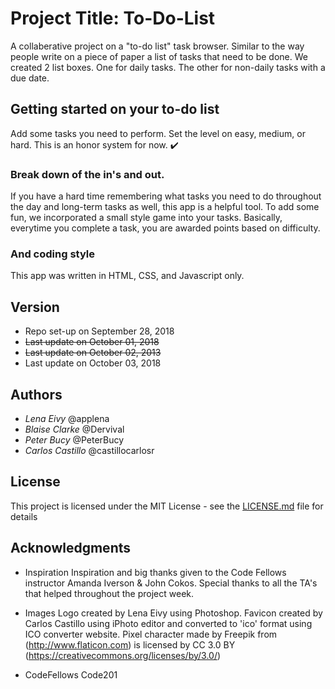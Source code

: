 
# Project Title:  To-Do-List

A collaberative project on a "to-do list" task browser.  Similar to the way people write on a piece of paper a list of tasks that need to be done.  We created 2 list boxes.  One for daily tasks.  The other for non-daily tasks with a due date. 

## Getting started on your to-do list

Add some tasks you need to perform.  Set the level on easy, medium, or hard.  This is an honor system for now.  :heavy_check_mark:

### Break down of the in's and out.

If you have a hard time remembering what tasks you need to do throughout the day and long-term tasks as well, this app is a helpful tool.  To add some fun, we incorporated a small style game into your tasks.  Basically, everytime you complete a task, you are awarded points based on difficulty.

### And coding style

This app was written in HTML, CSS, and Javascript only.

## Version

- Repo set-up on September 28, 2018
- ~~Last update on October 01, 2018~~
- ~~Last update on October 02, 2013~~
- Last update on October 03, 2018

## Authors

- *Lena Eivy*       @applena
- *Blaise Clarke*   @Dervival
- *Peter Bucy*      @PeterBucy
- *Carlos Castillo*  @castillocarlosr

## License

This project is licensed under the MIT License - see the [LICENSE.md](LICENSE) file for details

## Acknowledgments
* Inspiration
Inspiration and big thanks given to the Code Fellows instructor Amanda Iverson & John Cokos.
Special thanks to all the TA's that helped throughout the project week.

* Images
Logo created by Lena Eivy using Photoshop.
Favicon created by Carlos Castillo using iPhoto editor and converted to 'ico' format using ICO converter website.
Pixel character made by Freepik from (http://www.flaticon.com) is licensed by CC 3.0 BY (https://creativecommons.org/licenses/by/3.0/)
* CodeFellows Code201

